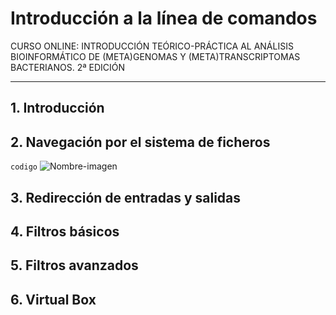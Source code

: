 # Introducción a la línea de comandos
CURSO ONLINE: INTRODUCCIÓN TEÓRICO-PRÁCTICA AL ANÁLISIS BIOINFORMÁTICO DE (META)GENOMAS Y (META)TRANSCRIPTOMAS BACTERIANOS. 2ª EDICIÓN
* * * 

## 1. Introducción

## 2. Navegación por el sistema de ficheros
`codigo`
![Nombre-imagen](nombre-imagen.jpg)
## 3. Redirección de entradas y salidas

## 4. Filtros básicos

## 5. Filtros avanzados

## 6. Virtual Box

